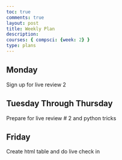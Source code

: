 ```yaml
---
toc: true
comments: true
layout: post
title: Weekly Plan
description:
courses: { compsci: {week: 2} }
type: plans
---
```

## Monday 
Sign up for live review 2
## Tuesday Through Thursday
Prepare for live review # 2 and python tricks 
## Friday
Create html table and do live check in
